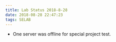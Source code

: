 ```yaml
---
title: Lab Status 2018-8-28
date: 2018-08-28 22:47:23
tags: SELAB
---
```

- One server was offline for special project test.
